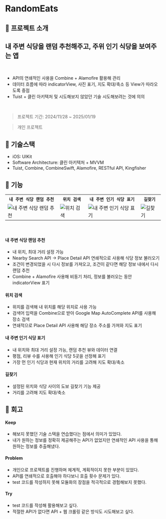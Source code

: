 # RandomEats

## 📌 프로젝트 소개
<h2><strong>내 주변 식당을 랜덤 추천해주고, 주위 인기 식당을 보여주는 앱</strong></h2><br/>
<ul>
  <li>API의 연쇄적인 사용을 Combine + Alamofire 활용해 관리</li>
  <li>데이터 흐름에 따라 indicatorView, 사진 표기, 지도 확대/축소 등 View가 따라오도록 중점</li>
  <li>Tuist + 클린 아키텍처 및 시도해보지 않았던 기술 시도해보려는 것에 의의</li>
</ul>
<br/>

> 프로젝트 기간: 2024/11/28 ~ 2025/01/19

> 개인 프로젝트

## 📌 기술스택

- iOS: UIKit
- Software Architecture: 클린 아키텍처 + MVVM
- Tuist, Combine, CombineSwift, Alamofire, RESTful API, Kingfisher



## 📌 기능
<table align="center">
  <tr>
    <th><code>내 주변 식당 랜덤 추천</code></th>
    <th><code>위치 검색</code></th>
    <th><code>내 주변 인기 식당 표기</code></th>
    <th><code>길찾기</code></th>
  </tr>
  <tr>
    <td><img src="https://github.com/user-attachments/assets/c6c80af0-cfd8-4406-bb49-d5624b3ec96c" alt="내 주변 식당 랜덤 추천"></td>
    <td><img src="https://github.com/user-attachments/assets/32bdc12b-a86a-4577-94db-71b65eff7ac1" alt="위치 검색"></td>
    <td><img src="https://github.com/user-attachments/assets/18d903db-2d16-4920-a3dd-46e3f7b59984" alt="내 주변 인기 식당 표기"></td>
    <td><img src="https://github.com/user-attachments/assets/13e279e6-c22c-4cec-925a-f2b966204f72" alt="길찾기"></td>
  </tr>
</table>
<br/>

#### 내 주변 식당 랜덤 추천
- 내 위치, 최대 거리 설정 가능
- Nearby Search API -> Place Detail API 연쇄적으로 사용해 식당 정보 불러오기
- 조건이 변경되었을 시 다시 정보를 가져오고, 조건이 같다면 해당 정보 내에서 다시 랜덤 추천
- Combine + Alamofire 사용해 비동기 처리, 정보를 불러오는 동안 indicatorView 표기

#### 위치 검색
- 위치를 검색해 내 위치를 해당 위치로 사용 가능
- 검색어 입력을 Combine으로 받아 Google Map AutoComplete API를 사용해 장소 검색
- 연쇄적으로 Place Detail API 사용해 해당 장소 주소를 가져와 지도 표기

#### 내 주변 인기 식당 표기
- 내 위치와 최대 거리 설정 가능, 랜덤 추천 뷰와 데이터 연결
- 평점, 리뷰 수를 사용해 인기 식당 5곳을 선정해 표기
- 가장 먼 인기 식당과 현재 위치의 거리를 고려해 지도 확대/축소

#### 길찾기
- 설정된 위치와 식당 사이의 도보 길찾기 기능 제공
- 거리를 고려해 지도 확대/축소


## 📌 회고

#### Keep
- 해보지 못했던 기술 스택을 연습했다는 점에서 의미가 있었다.
- 내가 원하는 정보를 정확히 제공해주는 API가 없었지만 연쇄적인 API 사용을 통해 원하는 정보를 추출해냈다.
#### Problem
- 개인으로 프로젝트를 진행하며 체계적, 계획적이지 못한 부분이 있었다.
- API를 연쇄적으로 호출해야 하다보니 호출 횟수 문제가 있다.
- test 코드를 작성하지 못해 모듈화의 장점을 적극적으로 경험해보지 못했다.
#### Try
- test 코드를 작성해 활용해보고 싶다.
- 적절한 API가 없다면 API + 웹 크롤링 같은 방식도 시도해보고 싶다.
